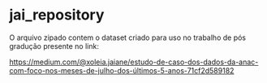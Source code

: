 # jai_repository

O arquivo zipado contem o dataset criado para uso no trabalho de pós gradução presente no link:

https://medium.com/@xoleia.jaiane/estudo-de-caso-dos-dados-da-anac-com-foco-nos-meses-de-julho-dos-últimos-5-anos-71cf2d589182
